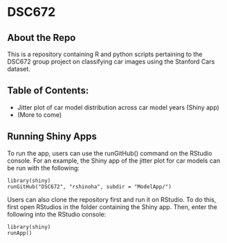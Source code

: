 # DSC672
## About the Repo
This is a repository containing R and python scripts pertaining to the DSC672 group project on classifying car images using the Stanford Cars dataset.
## Table of Contents:
* Jitter plot of car model distribution across car model years (Shiny app)
* (More to come)
## Running Shiny Apps
To run the app, users can use the runGitHub() command on the RStudio console. For an example, the Shiny app of the jitter plot for car models can be run with the following:

    library(shiny)
    runGitHub("DSC672", "rshinoha", subdir = "ModelApp/")
Users can also clone the repository first and run it on RStudio. To do this, first open RStudios in the folder containing the Shiny app. Then, enter the following into the RStudio console:

    library(shiny)
    runApp()
